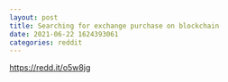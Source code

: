 ```yaml
--- 
layout: post 
title: Searching for exchange purchase on blockchain 
date: 2021-06-22 1624393061 
categories: reddit 
--- 
```

https://redd.it/o5w8jg